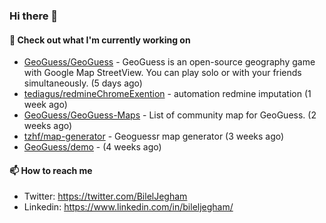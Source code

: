 ### Hi there 👋

#### 👷 Check out what I'm currently working on

- [GeoGuess/GeoGuess](https://github.com/GeoGuess/GeoGuess) - GeoGuess is an open-source geography game with Google Map StreetView. You can play solo or with your friends simultaneously. (5 days ago)
- [tediagus/redmineChromeExention](https://github.com/tediagus/redmineChromeExention) - automation redmine imputation (1 week ago)
- [GeoGuess/GeoGuess-Maps](https://github.com/GeoGuess/GeoGuess-Maps) - List of community map for GeoGuess. (2 weeks ago)
- [tzhf/map-generator](https://github.com/tzhf/map-generator) - Geoguessr map generator (3 weeks ago)
- [GeoGuess/demo](https://github.com/GeoGuess/demo) -  (4 weeks ago)


#### 📫 How to reach me

- Twitter: https://twitter.com/BilelJegham
- Linkedin: https://www.linkedin.com/in/bileljegham/
